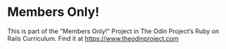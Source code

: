# Members Only!

This is part of the "Members Only!" Project in The Odin Project’s Ruby on Rails Curriculum. Find it at https://www.theodinproject.com